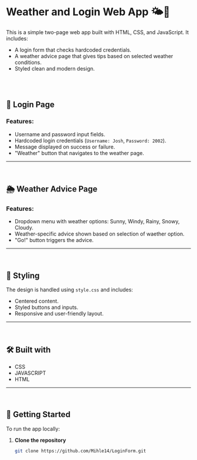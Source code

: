 # Weather and Login Web App 🌤️🔐

This is a simple two-page web app built with HTML, CSS, and JavaScript. It includes:

- A login form that checks hardcoded credentials.
- A weather advice page that gives tips based on selected weather conditions.
- Styled clean and modern design.

<br>
<br>
  
## 🔐 Login Page

### Features:
- Username and password input fields.
- Hardcoded login credentials (`Username: Josh`, `Password: 2002`).
- Message displayed on success or failure.
- "Weather" button that navigates to the weather page.
---

<br>

## 🌦️ Weather Advice Page

### Features:
- Dropdown menu with weather options: Sunny, Windy, Rainy, Snowy, Cloudy.
- Weather-specific advice shown based on selection of waether option.
- "Go!" button triggers the advice.
---

<br>

## 🎨 Styling

The design is handled using `style.css` and includes:
- Centered content.
- Styled buttons and inputs.
- Responsive and user-friendly layout.
---

<br>

## 🛠️ Built with
- CSS
- JAVASCRIPT
- HTML
---

<br>

## 📁 Getting Started

To run the app locally:

1. **Clone the repository**
   ```bash
   git clone https://github.com/Mihle14/LoginForm.git

